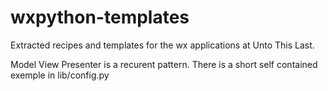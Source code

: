 wxpython-templates
==================

Extracted recipes and templates for the wx applications at Unto This Last.

Model View Presenter is a recurent pattern. There is a short self contained exemple in lib/config.py
